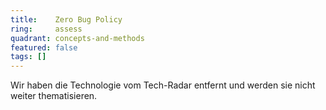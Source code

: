 ```yaml
---
title:    Zero Bug Policy  
ring:     assess  
quadrant: concepts-and-methods
featured: false
tags: []
---
```


Wir haben die Technologie vom Tech-Radar entfernt und werden sie nicht weiter thematisieren.
